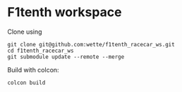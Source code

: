 # F1tenth workspace

Clone using
```
git clone git@github.com:wette/f1tenth_racecar_ws.git
cd f1tenth_racecar_ws
git submodule update --remote --merge
```

Build with colcon:
```
colcon build
```
